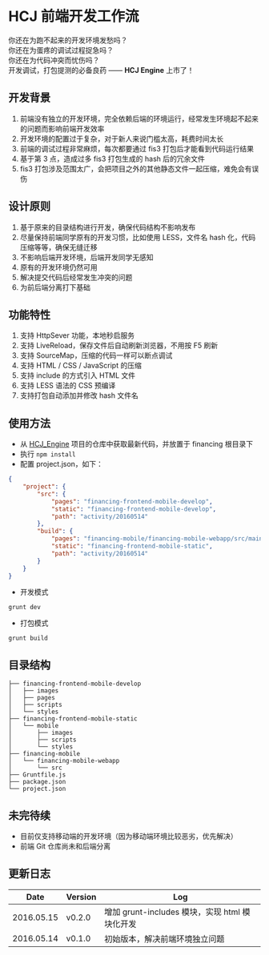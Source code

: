 # HCJ 前端开发工作流
你还在为跑不起来的开发环境发愁吗？  
你还在为蛋疼的调试过程捉急吗？  
你还在为代码冲突而忧伤吗？  
开发调试，打包提测的必备良药 —— **HCJ Engine** 上市了！

## 开发背景
1. 前端没有独立的开发环境，完全依赖后端的环境运行，经常发生环境起不起来的问题而影响前端开发效率
2. 开发环境的配置过于复杂，对于新人来说门槛太高，耗费时间太长
3. 前端的调试过程非常麻烦，每次都要通过 fis3 打包后才能看到代码运行结果
4. 基于第 3 点，造成过多 fis3 打包生成的 hash 后的冗余文件
5. fis3 打包涉及范围太广，会把项目之外的其他静态文件一起压缩，难免会有误伤

## 设计原则
1. 基于原来的目录结构进行开发，确保代码结构不影响发布
2. 尽量保持前端同学原有的开发习惯，比如使用 LESS，文件名 hash 化，代码压缩等等，确保无缝迁移
3. 不影响后端开发环境，后端开发同学无感知
4. 原有的开发环境仍然可用
5. 解决提交代码后经常发生冲突的问题
6. 为前后端分离打下基础

## 功能特性
1. 支持 HttpSever 功能，本地秒启服务
2. 支持 LiveReload，保存文件后自动刷新浏览器，不用按 F5 刷新
3. 支持 SourceMap，压缩的代码一样可以断点调试
4. 支持 HTML / CSS / JavaScript 的压缩
5. 支持 include 的方式引入 HTML 文件
6. 支持 LESS 语法的 CSS 预编译
7. 支持打包自动添加并修改 hash 文件名

## 使用方法
* 从 [HCJ_Engine](http://gitlab.tools.vipshop.com/wange.zhu/hcj_engine/tree/master) 项目的仓库中获取最新代码，并放置于 financing 根目录下
* 执行 `npm install`
* 配置 project.json，如下：

```json
{
    "project": {
        "src": {
            "pages": "financing-frontend-mobile-develop",
            "static": "financing-frontend-mobile-develop",
            "path": "activity/20160514"
        },
        "build": {
            "pages": "financing-mobile/financing-mobile-webapp/src/main/webapp",
            "static": "financing-frontend-mobile-static",
            "path": "activity/20160514"
        }
    }
}
```

* 开发模式

```shell
grunt dev
```

* 打包模式

```shell
grunt build
```

## 目录结构

```plain
├── financing-frontend-mobile-develop
│   ├── images
│   ├── pages
│   ├── scripts
│   └── styles
├── financing-frontend-mobile-static
│   └── mobile
│       ├── images
│       ├── scripts
│       └── styles
├── financing-mobile
│   └── financing-mobile-webapp
│       └── src
├── Gruntfile.js
├── package.json
└── project.json
```

## 未完待续  

* 目前仅支持移动端的开发环境（因为移动端环境比较恶劣，优先解决）
* 前端 Git 仓库尚未和后端分离

## 更新日志
| Date          | Version       | Log           |
| ------------- | ------------- | ------------- |
| 2016.05.15    | v0.2.0        | 增加 grunt-includes 模块，实现 html 模块化开发 |
| 2016.05.14    | v0.1.0        | 初始版本，解决前端环境独立问题 |
